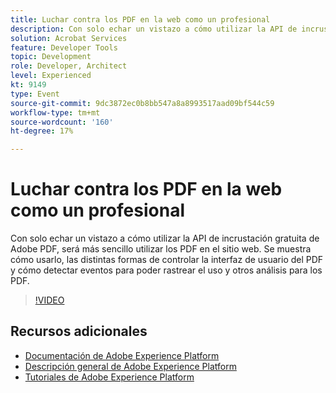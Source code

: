```yaml
---
title: Luchar contra los PDF en la web como un profesional
description: Con solo echar un vistazo a cómo utilizar la API de incrustación gratuita de Adobe PDF, será más sencillo utilizar los PDF en el sitio web. Se muestra cómo usarlo, las distintas formas de controlar la interfaz de usuario del PDF y cómo detectar eventos para poder rastrear el uso y otros análisis para los PDF.
solution: Acrobat Services
feature: Developer Tools
topic: Development
role: Developer, Architect
level: Experienced
kt: 9149
type: Event
source-git-commit: 9dc3872ec0b8bb547a8a8993517aad09bf544c59
workflow-type: tm+mt
source-wordcount: '160'
ht-degree: 17%

---
```


# Luchar contra los PDF en la web como un profesional

Con solo echar un vistazo a cómo utilizar la API de incrustación gratuita de Adobe PDF, será más sencillo utilizar los PDF en el sitio web. Se muestra cómo usarlo, las distintas formas de controlar la interfaz de usuario del PDF y cómo detectar eventos para poder rastrear el uso y otros análisis para los PDF.


>[!VIDEO](https://video.tv.adobe.com/v/337602/?quality=12&learn=on&hidetitle=true)

## Recursos adicionales

- [Documentación de Adobe Experience Platform](https://experienceleague.adobe.com/docs/experience-platform.html)
- [Descripción general de Adobe Experience Platform](https://experienceleague.adobe.com/docs/experience-platform/landing/home.html?lang=es)
- [Tutoriales de Adobe Experience Platform](https://experienceleague.adobe.com/docs/platform-learn/tutorials/overview.html?lang=es)
